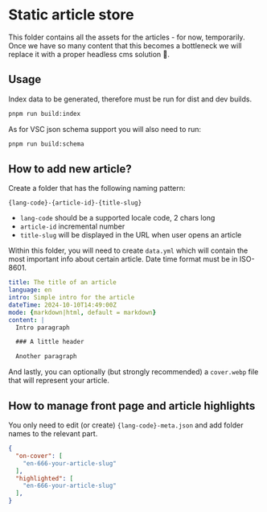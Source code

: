 # Static article store

This folder contains all the assets for the articles - for now, temporarily. Once we have so many content that this becomes a bottleneck we will replace it with a proper headless cms solution 🤷.

## Usage

Index data to be generated, therefore must be run for dist and dev builds.
```bash
pnpm run build:index
```

As for VSC json schema support you will also need to run:
```bash
pnpm run build:schema
```

## How to add new article?

Create a folder that has the following naming pattern:

`{lang-code}-{article-id}-{title-slug}`

- `lang-code` should be a supported locale code, 2 chars long
- `article-id` incremental number
- `title-slug` will be displayed in the URL when user opens an article

Within this folder, you will need to create `data.yml` which will contain the most important info about certain article. Date time format must be in ISO-8601.

```yaml
title: The title of an article
language: en
intro: Simple intro for the article
dateTime: 2024-10-10T14:49:00Z
mode: {markdown|html, default = markdown}
content: |
  Intro paragraph

  ### A little header

  Another paragraph
```

And lastly, you can optionally (but strongly recommended) a `cover.webp` file that will represent your article.

## How to manage front page and article highlights

You only need to edit (or create) `{lang-code}-meta.json` and add folder names to the relevant part.

```json
{
  "on-cover": [
    "en-666-your-article-slug"
  ],
  "highlighted": [
    "en-666-your-article-slug"
  ],
}
```
